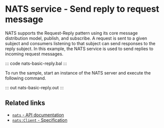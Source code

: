 # NATS service - Send reply to request message

NATS supports the Request-Reply pattern using its core message distribution model, publish, and subscribe. A request is sent to a given subject and consumers listening to that subject can send responses to the reply subject. In this example, the NATS service is used to send replies to incoming request messages. 

::: code nats-basic-reply.bal :::

To run the sample, start an instance of the NATS server and execute the following command.

::: out nats-basic-reply.out :::

## Related links
- [`nats` - API documentation](https://lib.ballerina.io/ballerinax/nats/latest)
- [`nats:Client` - Specification](https://github.com/ballerina-platform/module-ballerinax-nats/blob/master/docs/spec/spec.md#4-subscribing)
